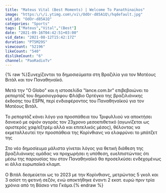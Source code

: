 ```yaml
---
title: "Mateus Vital (Best Moments) | Welcome To Panathinaikos"
image: "https:\/\/i.ytimg.com\/vi\/OdOr-d85A1Q\/hqdefault.jpg"
vid_id: "OdOr-d85A1Q"
categories: "Sports"
tags: ["Mateus","Vital","(Best"]
date: "2021-09-16T04:42:51+03:00"
vid_date: "2021-08-12T15:42:17Z"
duration: "PT5M29S"
viewcount: "52196"
likeCount: "540"
dislikeCount: "6"
channel: "PaoRadioTv"
---
```

{% raw %}Συνεχίζονται τα δημοσιεύματα στη Βραζιλία για τον Ματέους Βιτάλ και τον Παναθηναϊκό. <br /><br />Μετά την &quot;O Globo&quot; και η ιστοσελίδα &quot;lance.com.br&quot; επιβεβαιώνει το ρεπορτάζ του δημοσιογράφου Φλάβιο Ορτέγκα της βραζιλιάνικης έκδοσης του ESPN, περί ενδιαφέροντος του Παναθηναϊκού για τον Ματέους Βιτάλ. <br /><br />Το ρεπορτάζ κάνει λόγο για προσπάθεια του Τριφυλλιού να αποκτήσει δανεικό με οψιόν αγοράς τον 23χρονο μεσοεπιθετικό (αγωνίζεται ως αριστερός χαφ/εξτρέμ αλλά και επιτελικός μέσος), θέλοντας να εκμεταλλευτεί την προσπάθεια της Κορίνθιανς να ελαφρύνει το μπάτζετ της <br /><br />Στο νέο δημοσίευμα μάλιστα γίνεται λόγος για θετική διάθεση της βραζιλιάνικης ομάδας να προχωρήσει η υπόθεση, ευελπιστώντας ότι μέσω της παρουσίας του στον Παναθηναϊκό θα προσελκύσει ενδεχομένως κι άλλα ευρωπαϊκά κλαμπ. <br /><br />Ο Βιτάλ δεσμεύεται ως το 2023 με την Κορίνθιανς, μετρώντας 5 γκολ και 3 ασίστ τη φετινή σεζόν, ενώ αποκτήθηκε έναντι 2 εκατ. ευρώ πριν τρία χρόνια από τη Βάσκο ντα Γκάμα.{% endraw %}
